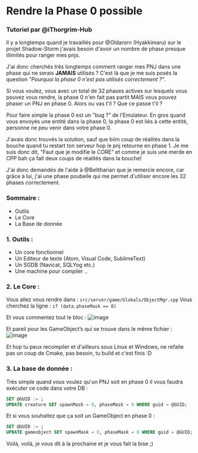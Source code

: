 # Rendre la Phase 0 possible

### Tutoriel par @iThorgrim-Hub

Il y a longtemps quand je travaillés pour @Oldarorn (Hyakkimaru) sur le projet Shadow-Storm j'avais besoin d'avoir un nombre de phase presque illimités pour ranger mes pnjs.

J'ai donc cherchés très longtemps comment ranger mes PNJ dans une phase qui ne serais **JAMAIS** utilisés ?
C'est là que je me suis posés la question *"Pourquoi la phase 0 n'est pas utilisés correctement ?"*.

Si vous voulez, vous avec un total de 32 phases actives sur lesquels vous pouvez vous rendre, la phase 0 n'en fait pas partit MAIS vous pouvez phaser un PNJ en phase 0.
Alors ou vas t'il ? Que ce passe t'il ?

Pour faire simple la phase 0 est un "bug ?" de l’Emulateur.
En gros quand vous envoyés une entité dans la phase 0, la phase 0 est liés à cette entité, personne ne peu venir dans votre phase 0.

J'avais donc trouvés la solution, sauf que biim coup de réalités dans la bouche quand tu restart ton serveur hop le pnj retourne en phase 1.
Je me suis donc dit, "Faut que je modifie le CORE" et comme je suis une merde en CPP bah ça fait deux coups de réalités dans la bouche!

J'ai donc demandés de l'aide à @Belitharian que je remercie encore, car grâce à lui, j'ai une phase poubelle qui me permet d'utiliser encore les 32 phases correctement.

### Sommaire :

- Outils
- Le Core
- La Base de donnée

### 1. Outils :

- Un core fonctionnel
- Un Editeur de texte (Atom, Visual Code, SublimeText)
- Un SGDB (Navicat, SQLYog etc.)
- Une machine pour compiler ..

### 2. Le Core :

Vous allez vous rendre dans : `src/server/game/Globals/ObjectMgr.cpp`
Vous cherchez la ligne : `if (data.phaseMask == 0)`

Et vous commentez tout le bloc :
![image](https://user-images.githubusercontent.com/65762554/82656559-40e92b80-9c24-11ea-9c33-ae2d85d254a2.png)

Et pareil pour les GameObject’s qui se trouve dans le même fichier :
![image](https://user-images.githubusercontent.com/65762554/82656585-4ba3c080-9c24-11ea-9b80-0f2425defc80.png)

Et hop tu peux recompiler et d'ailleurs sous Linux et Windows, ne refaite pas un coup de Cmake, pas besoin, tu build et c'est finis :D

### 3. La base de donnée :

Très simple quand vous voulez qu'un PNJ soit en phase 0 il vous faudra exécuter ce code dans votre DB :

```SQL
SET @GUID := ;
UPDATE creature SET spawnMask = 0, phaseMask = 0 WHERE guid = @GUID;
```

Et si vous souhaitez que ça soit un GameObject en phase 0 :

```SQL
SET @GUID := ;
UPDATE gameobject SET spawnMask = 0, phaseMask = 0 WHERE guid = @GUID;
```

Voilà, voilà, je vous dit à la prochaine et je vous fait la bise ;)
